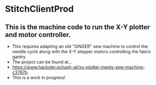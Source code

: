 # StitchClientProd
## This is the machine code to run the X-Y plotter and motor controller.
- This requires adapting an old "SINGER" sew machine to control the needle cycle along with the X-Y stepper motors controlling the fabric gantry.
- The project can be found at...
- https://www.hackster.io/nash-ali/xy-plotter-meets-sew-machine-c3767b
- This is a work in progress!
